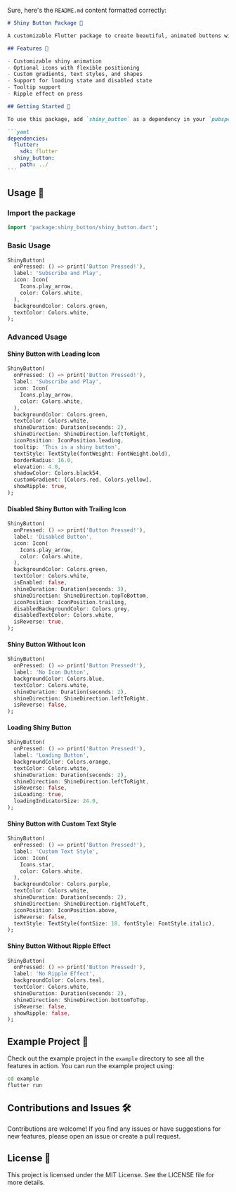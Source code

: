 Sure, here's the `README.md` content formatted correctly:

````md
# Shiny Button Package 🌟

A customizable Flutter package to create beautiful, animated buttons with a shiny effect. Perfect for adding a touch of elegance and interactivity to your Flutter apps.

## Features 🎨

- Customizable shiny animation
- Optional icons with flexible positioning
- Custom gradients, text styles, and shapes
- Support for loading state and disabled state
- Tooltip support
- Ripple effect on press

## Getting Started 🚀

To use this package, add `shiny_button` as a dependency in your `pubspec.yaml` file:

```yaml
dependencies:
  flutter:
    sdk: flutter
  shiny_button:
    path: ../
```
````

## Usage 📖

### Import the package

```dart
import 'package:shiny_button/shiny_button.dart';
```

### Basic Usage

```dart
ShinyButton(
  onPressed: () => print('Button Pressed!'),
  label: 'Subscribe and Play',
  icon: Icon(
    Icons.play_arrow,
    color: Colors.white,
  ),
  backgroundColor: Colors.green,
  textColor: Colors.white,
);
```

### Advanced Usage

#### Shiny Button with Leading Icon

```dart
ShinyButton(
  onPressed: () => print('Button Pressed!'),
  label: 'Subscribe and Play',
  icon: Icon(
    Icons.play_arrow,
    color: Colors.white,
  ),
  backgroundColor: Colors.green,
  textColor: Colors.white,
  shineDuration: Duration(seconds: 2),
  shineDirection: ShineDirection.leftToRight,
  iconPosition: IconPosition.leading,
  tooltip: 'This is a shiny button',
  textStyle: TextStyle(fontWeight: FontWeight.bold),
  borderRadius: 16.0,
  elevation: 4.0,
  shadowColor: Colors.black54,
  customGradient: [Colors.red, Colors.yellow],
  showRipple: true,
);
```

#### Disabled Shiny Button with Trailing Icon

```dart
ShinyButton(
  onPressed: () => print('Button Pressed!'),
  label: 'Disabled Button',
  icon: Icon(
    Icons.play_arrow,
    color: Colors.white,
  ),
  backgroundColor: Colors.green,
  textColor: Colors.white,
  isEnabled: false,
  shineDuration: Duration(seconds: 3),
  shineDirection: ShineDirection.topToBottom,
  iconPosition: IconPosition.trailing,
  disabledBackgroundColor: Colors.grey,
  disabledTextColor: Colors.white,
  isReverse: true,
);
```

#### Shiny Button Without Icon

```dart
ShinyButton(
  onPressed: () => print('Button Pressed!'),
  label: 'No Icon Button',
  backgroundColor: Colors.blue,
  textColor: Colors.white,
  shineDuration: Duration(seconds: 2),
  shineDirection: ShineDirection.leftToRight,
  isReverse: false,
);
```

#### Loading Shiny Button

```dart
ShinyButton(
  onPressed: () => print('Button Pressed!'),
  label: 'Loading Button',
  backgroundColor: Colors.orange,
  textColor: Colors.white,
  shineDuration: Duration(seconds: 2),
  shineDirection: ShineDirection.leftToRight,
  isReverse: false,
  isLoading: true,
  loadingIndicatorSize: 24.0,
);
```

#### Shiny Button with Custom Text Style

```dart
ShinyButton(
  onPressed: () => print('Button Pressed!'),
  label: 'Custom Text Style',
  icon: Icon(
    Icons.star,
    color: Colors.white,
  ),
  backgroundColor: Colors.purple,
  textColor: Colors.white,
  shineDuration: Duration(seconds: 2),
  shineDirection: ShineDirection.rightToLeft,
  iconPosition: IconPosition.above,
  isReverse: false,
  textStyle: TextStyle(fontSize: 18, fontStyle: FontStyle.italic),
);
```

#### Shiny Button Without Ripple Effect

```dart
ShinyButton(
  onPressed: () => print('Button Pressed!'),
  label: 'No Ripple Effect',
  backgroundColor: Colors.teal,
  textColor: Colors.white,
  shineDuration: Duration(seconds: 2),
  shineDirection: ShineDirection.bottomToTop,
  isReverse: false,
  showRipple: false,
);
```

## Example Project 📂

Check out the example project in the `example` directory to see all the features in action. You can run the example project using:

```sh
cd example
flutter run
```

## Contributions and Issues 🛠

Contributions are welcome! If you find any issues or have suggestions for new features, please open an issue or create a pull request.

## License 📄

This project is licensed under the MIT License. See the LICENSE file for more details.
